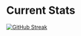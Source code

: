 # Current Stats
[![GitHub Streak](https://github-readme-streak-stats.herokuapp.com?user=PallabKumarS&theme=cobalt&hide_border=true)](https://git.io/streak-stats)
